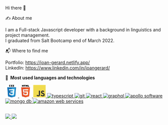Hi there 👋

✍️ About me

I am a Full-stack Javascript developer with a background in linguistics and project management.<br> 
I graduated from Salt Bootcamp end of March 2022.<br>

📬 Where to find me

Portfolio: https://joan-gerard.netlify.app/<br>
LinkedIn: https://www.linkedin.com/in/joangerard/

<b>:brain: &nbsp;Most used languages and technologies</b></summary><br/>
<p align="left"> 
  <a href="https://www.w3schools.com/css/" target="_blank">  
     <img src="https://raw.githubusercontent.com/devicons/devicon/master/icons/css3/css3-original-wordmark.svg" alt="css3" width="40" height="40"/>
  </a> 
  <a href="https://www.w3.org/html/" target="_blank"> 
    <img src="https://raw.githubusercontent.com/devicons/devicon/master/icons/html5/html5-original-wordmark.svg" alt="html5" width="40" height="40"/> 
  </a> 
  <a href="https://developer.mozilla.org/en-US/docs/Web/JavaScript" target="_blank"> 
    <img src="https://raw.githubusercontent.com/devicons/devicon/master/icons/javascript/javascript-original.svg" alt="javascript" width="40" height="40"/> 
  </a> 
  <a>
    <a href="https://git-scm.com/" target="_blank"> 
    <img src="https://img.icons8.com/color/48/000000/typescript.png" alt="typescript" width="40" height="40"/>
  </a>
  <a href="https://git-scm.com/" target="_blank"> 
    <img src="https://www.vectorlogo.zone/logos/git-scm/git-scm-icon.svg" alt="git" width="40" height="40"/> 
  </a>
    <a href="https://git-scm.com/" target="_blank"> 
    <img src="https://user-images.githubusercontent.com/74309059/158705533-b174261d-5782-41ac-b8c8-ce7fb5da579c.png" alt="react"              width="40" height="40"/> 
    </a>
  </a>
  <a target="_blank" href="">
    <img src="https://img.icons8.com/color/48/000000/graphql.png" alt="graphql" width="40" height="40"/>
  </a>
  <a target="_blank" href="https://icons8.com/icon/ktSS1TBte4xa/apollo">
    <img src="https://img.icons8.com/color/48/000000/apollo.png" alt="apollo software" width="40" height="40"/>
  </a>
  <a target="_blank" href="https://icons8.com/icon/74402/mongodb">
  <img src="https://img.icons8.com/color/48/000000/mongodb.png" alt="mongo db" width="40" height="40"/>
  </a>
  <a target="_blank" href="https://img.icons8.com/color/48/000000/amazon-web-services.png">
  <img src="https://img.icons8.com/color/48/000000/amazon-web-services.png" alt="amazon web services"/>
  </a>

</p><br>


<div>
  <a href="https://github.com/joan-gerard">
    <img height="160em" src="https://github-readme-stats.vercel.app/api?username=joan-gerard&show_icons=true&theme=default&include_all_commits=true&count_private=true"/>
    <img height="160em" src="https://github-readme-stats.vercel.app/api/top-langs/?username=joan-gerard&layout=compact&langs_count=16&theme=default"/>
  </a>
</div>
